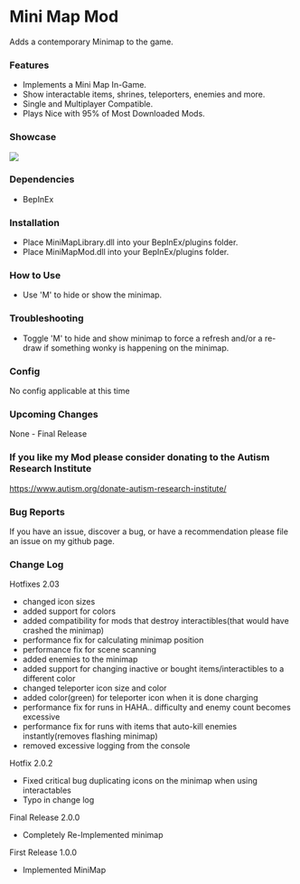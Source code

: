 # Mini Map Mod
Adds a contemporary Minimap to the game.

### Features

- Implements a Mini Map In-Game.
- Show interactable items, shrines, teleporters, enemies and more.
- Single and Multiplayer Compatible.
- Plays Nice with 95% of Most Downloaded Mods.

### Showcase

![](https://i.imgur.com/f4VwvNF.jpg)
	
### Dependencies
- BepInEx

### Installation
- Place MiniMapLibrary.dll into your BepInEx/plugins folder.
- Place MiniMapMod.dll into your BepInEx/plugins folder.

### How to Use
- Use 'M' to hide or show the minimap. 

### Troubleshooting
- Toggle 'M' to hide and show minimap to force a refresh and/or a re-draw if something wonky is happening on the minimap.

### Config
No config applicable at this time

### Upcoming Changes
None - Final Release

### If you like my Mod please consider donating to the Autism Research Institute 
https://www.autism.org/donate-autism-research-institute/

### Bug Reports
If you have an issue, discover a bug, or have a recommendation please file an issue on my github page.

### Change Log
Hotfixes 2.03
- changed icon sizes
- added support for colors
- added compatibility for mods that destroy interactibles(that would have crashed the minimap)
- performance fix for calculating minimap position
- performance fix for scene scanning
- added enemies to the minimap
- added support for changing inactive or bought items/interactibles to a different color
- changed teleporter icon size and color
- added color(green) for teleporter icon when it is done charging
- performance fix for runs in HAHA.. difficulty and enemy count becomes excessive
- performance fix for runs with items that auto-kill enemies instantly(removes flashing minimap)
- removed excessive logging from the console

Hotfix 2.0.2
- Fixed critical bug duplicating icons on the minimap when using interactables
- Typo in change log

Final Release 2.0.0
- Completely Re-Implemented minimap  

First Release 1.0.0
- Implemented MiniMap
